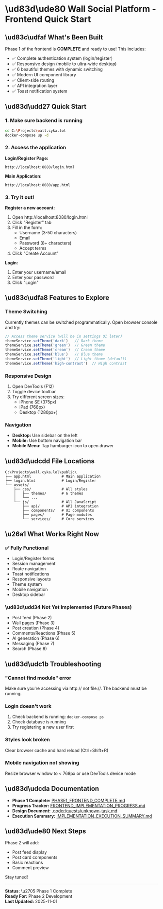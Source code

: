 # \ud83d\ude80 Wall Social Platform - Frontend Quick Start

## \ud83c\udfaf What's Been Built

Phase 1 of the frontend is **COMPLETE** and ready to use! This includes:

- ✅ Complete authentication system (login/register)
- ✅ Responsive design (mobile to ultra-wide desktop)
- ✅ 6 beautiful themes with dynamic switching
- ✅ Modern UI component library
- ✅ Client-side routing
- ✅ API integration layer
- ✅ Toast notification system

## \ud83d\udd27 Quick Start

### 1. Make sure backend is running
```bash
cd C:\Projects\wall.cyka.lol
docker-compose up -d
```

### 2. Access the application

**Login/Register Page:**
```
http://localhost:8080/login.html
```

**Main Application:**
```
http://localhost:8080/app.html
```

### 3. Try it out!

**Register a new account:**
1. Open http://localhost:8080/login.html
2. Click "Register" tab
3. Fill in the form:
   - Username (3-50 characters)
   - Email
   - Password (8+ characters)
   - Accept terms
4. Click "Create Account"

**Login:**
1. Enter your username/email
2. Enter your password
3. Click "Login"

## \ud83c\udfa8 Features to Explore

### Theme Switching
Currently themes can be switched programmatically. Open browser console and try:
```javascript
// Access theme service (will be in settings UI later)
themeService.setTheme('dark')   // Dark theme
themeService.setTheme('green')  // Green theme
themeService.setTheme('cream')  // Cream theme
themeService.setTheme('blue')   // Blue theme
themeService.setTheme('light')  // Light theme (default)
themeService.setTheme('high-contrast')  // High contrast
```

### Responsive Design
1. Open DevTools (F12)
2. Toggle device toolbar
3. Try different screen sizes:
   - iPhone SE (375px)
   - iPad (768px)
   - Desktop (1280px+)

### Navigation
- **Desktop:** Use sidebar on the left
- **Mobile:** Use bottom navigation bar
- **Mobile Menu:** Tap hamburger icon to open drawer

## \ud83d\udcdd File Locations

```
C:\Projects\wall.cyka.lol\public\
├── app.html              # Main application
├── login.html            # Login/Register
└── assets/
    ├── css/              # All styles
    │   ├── themes/       # 6 themes
    │   └── ...
    └── js/               # All JavaScript
        ├── api/          # API integration
        ├── components/   # UI components
        ├── pages/        # Page modules
        └── services/     # Core services
```

## \u26a1 What Works Right Now

### ✅ Fully Functional
- Login/Register forms
- Session management
- Route navigation
- Toast notifications
- Responsive layouts
- Theme system
- Mobile navigation
- Desktop sidebar

### \ud83d\udd34 Not Yet Implemented (Future Phases)
- Post feed (Phase 2)
- Wall pages (Phase 3)
- Post creation (Phase 4)
- Comments/Reactions (Phase 5)
- AI generation (Phase 6)
- Messaging (Phase 7)
- Search (Phase 8)

## \ud83d\udc1b Troubleshooting

### "Cannot find module" error
Make sure you're accessing via http:// not file://. The backend must be running.

### Login doesn't work
1. Check backend is running: `docker-compose ps`
2. Check database is running
3. Try registering a new user first

### Styles look broken
Clear browser cache and hard reload (Ctrl+Shift+R)

### Mobile navigation not showing
Resize browser window to < 768px or use DevTools device mode

## \ud83d\udcda Documentation

- **Phase 1 Complete:** [PHASE1_FRONTEND_COMPLETE.md](PHASE1_FRONTEND_COMPLETE.md)
- **Progress Tracker:** [FRONTEND_IMPLEMENTATION_PROGRESS.md](FRONTEND_IMPLEMENTATION_PROGRESS.md)
- **Design Document:** [.qoder/quests/unknown-task.md](.qoder/quests/unknown-task.md)
- **Execution Summary:** [IMPLEMENTATION_EXECUTION_SUMMARY.md](IMPLEMENTATION_EXECUTION_SUMMARY.md)

## \ud83d\ude80 Next Steps

Phase 2 will add:
- Post feed display
- Post card components
- Basic reactions
- Comment preview

Stay tuned!

---

**Status:** \u2705 Phase 1 Complete  
**Ready For:** Phase 2 Development  
**Last Updated:** 2025-11-01
